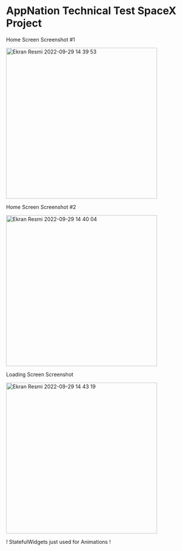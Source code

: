 # AppNation Technical Test SpaceX Project

Home Screen Screenshot #1

<img width="411" alt="Ekran Resmi 2022-09-29 14 39 53" src="https://user-images.githubusercontent.com/45203337/193022389-b17f34b4-3019-49b6-ade9-4dd9d792720e.png">

Home Screen Screenshot #2

<img width="411" alt="Ekran Resmi 2022-09-29 14 40 04" src="https://user-images.githubusercontent.com/45203337/193022402-195c87bf-b0ec-43d7-94ce-98debfe61cd9.png">

Loading Screen Screenshot 

<img width="411" alt="Ekran Resmi 2022-09-29 14 43 19" src="https://user-images.githubusercontent.com/45203337/193022644-67c84ab3-d233-411f-aa7c-cc2259aee7ce.png">

! StatefulWidgets just used for Animations !

